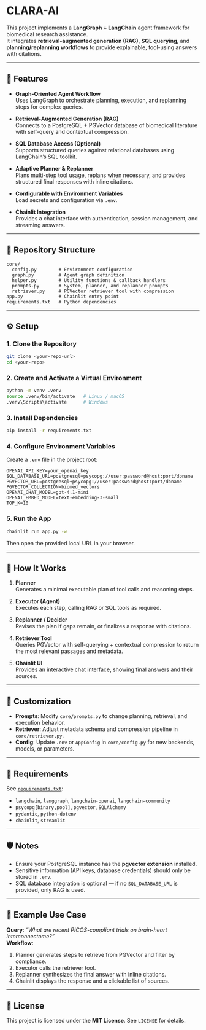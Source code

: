 # CLARA-AI

This project implements a **LangGraph + LangChain** agent framework for biomedical research assistance.  
It integrates **retrieval-augmented generation (RAG)**, **SQL querying**, and **planning/replanning workflows** to provide explainable, tool-using answers with citations.

---

## 🚀 Features

- **Graph-Oriented Agent Workflow**  
  Uses LangGraph to orchestrate planning, execution, and replanning steps for complex queries.

- **Retrieval-Augmented Generation (RAG)**  
  Connects to a PostgreSQL + PGVector database of biomedical literature with self-query and contextual compression.

- **SQL Database Access (Optional)**  
  Supports structured queries against relational databases using LangChain’s SQL toolkit.

- **Adaptive Planner & Replanner**  
  Plans multi-step tool usage, replans when necessary, and provides structured final responses with inline citations.

- **Configurable with Environment Variables**  
  Load secrets and configuration via `.env`.

- **Chainlit Integration**  
  Provides a chat interface with authentication, session management, and streaming answers.

---

## 📂 Repository Structure

```
core/
  config.py        # Environment configuration
  graph.py         # Agent graph definition
  helper.py        # Utility functions & callback handlers
  prompts.py       # System, planner, and replanner prompts
  retriever.py     # PGVector retriever tool with compression
app.py             # Chainlit entry point
requirements.txt   # Python dependencies
```

---

## ⚙️ Setup

### 1. Clone the Repository
```bash
git clone <your-repo-url>
cd <your-repo>
```

### 2. Create and Activate a Virtual Environment
```bash
python -m venv .venv
source .venv/bin/activate   # Linux / macOS
.venv\Scripts\activate      # Windows
```

### 3. Install Dependencies
```bash
pip install -r requirements.txt
```

### 4. Configure Environment Variables
Create a `.env` file in the project root:
```env
OPENAI_API_KEY=your_openai_key
SQL_DATABASE_URL=postgresql+psycopg://user:password@host:port/dbname
PGVECTOR_URL=postgresql+psycopg://user:password@host:port/dbname
PGVECTOR_COLLECTION=biomed_vectors
OPENAI_CHAT_MODEL=gpt-4.1-mini
OPENAI_EMBED_MODEL=text-embedding-3-small
TOP_K=10
```

### 5. Run the App
```bash
chainlit run app.py -w
```
Then open the provided local URL in your browser.

---

## 🧩 How It Works

1. **Planner**  
   Generates a minimal executable plan of tool calls and reasoning steps.

2. **Executor (Agent)**  
   Executes each step, calling RAG or SQL tools as required.

3. **Replanner / Decider**  
   Revises the plan if gaps remain, or finalizes a response with citations.

4. **Retriever Tool**  
   Queries PGVector with self-querying + contextual compression to return the most relevant passages and metadata.

5. **Chainlit UI**  
   Provides an interactive chat interface, showing final answers and their sources.

---

## 🔧 Customization

- **Prompts**: Modify `core/prompts.py` to change planning, retrieval, and execution behavior.
- **Retriever**: Adjust metadata schema and compression pipeline in `core/retriever.py`.
- **Config**: Update `.env` or `AppConfig` in `core/config.py` for new backends, models, or parameters.

---

## 📜 Requirements

See [`requirements.txt`](requirements.txt):
- `langchain`, `langgraph`, `langchain-openai`, `langchain-community`
- `psycopg[binary,pool]`, `pgvector`, `SQLAlchemy`
- `pydantic`, `python-dotenv`
- `chainlit`, `streamlit`

---

## 🛡️ Notes

- Ensure your PostgreSQL instance has the **pgvector extension** installed.  
- Sensitive information (API keys, database credentials) should only be stored in `.env`.  
- SQL database integration is optional — if no `SQL_DATABASE_URL` is provided, only RAG is used.  

---

## 📖 Example Use Case

**Query**: *“What are recent PICOS-compliant trials on brain-heart interconnectome?”*  
**Workflow**:
1. Planner generates steps to retrieve from PGVector and filter by compliance.
2. Executor calls the retriever tool.
3. Replanner synthesizes the final answer with inline citations.
4. Chainlit displays the response and a clickable list of sources.

---

## 📜 License
This project is licensed under the **MIT License**. See `LICENSE` for details.
